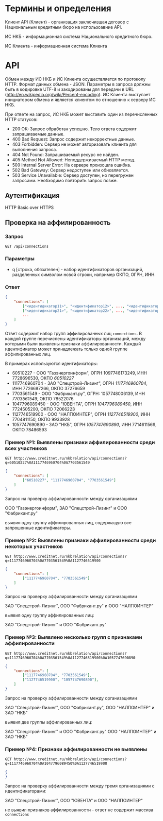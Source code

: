 Термины и определения
=====================

Клиент API (Клиент) - организация заключившая договор с Национальным кредитным бюро 
на использоавние API.

ИС НКБ - информационная система Национального кредитного бюро.

ИС Клиента - информационная система Клиента


API
===

Обмен между ИС НКБ и ИС Клиента осуществляется по протоколу HTTP. Формат данных 
обмена - JSON. Параметры в запроса должны быть в кодировке UTF-8 и закодированы 
для передачи в URL (http://en.wikipedia.org/wiki/Percent-encoding). 
ИС Клиента выступает инициатором обмена и является клиентом по отношению к 
серверу ИС НКБ.

При ответе на запрос, ИС НКБ может выставить один из перечисленных HTTP статусов:

* 200 OK: Запрос обработан успешно. Тело ответа содержит запрашиваемые данные.
* 400 Bad Request: Запрос содержит некорректные данные.
* 403 Forbidden: Сервер не может авторизовать клиента для выполнения запроса.
* 404 Not Found: Запрашиваемый ресурс не найден.
* 405 Method Not Allowed: Неподдерживаемый HTTP метод.
* 500 Internal Server Error: На сервере произошла ошибка.
* 502 Bad Gateway: Сервер недоступен или обновляется.
* 503 Service Unavailable: Сервер доступен, но перегружен запросами. Необходимо 
повторить запрос позже.


Аутентификация
--------------

HTTP Basic over HTTPS


Проверка на аффилированность
----------------------------

### Запрос

`GET /api/connections`

### Параметры

* q [строка, обязателен] - набор идентификаторов организаций, разделенных символом 
новой строки, например ОКПО, ОГРН, ИНН.

### Ответ

```json
{
    "connections": [
        ["<идентификатор11>", "<идентификатор12>", ..., "<идентификатор1N>"],
        ["<идентификатор21>", "<идентификатор22>", ..., "<идентификатор2M>"],
        ...
    ]
}
```

Ответ содержит набор групп аффилированных лиц `connections`.
В каждой группе перечислены идентификаторы организаций, между которыми были 
выявлены признаки аффилированности. Каждый идентификатор может принадлежать только 
одной группе аффилированных лиц.

В примерах используются идентификаторы: 

* 60510227 - ООО "Газэнергоинформ", ОГРН 1097746173249, ИНН 7728696530, ОКПО *60510227*
* 1117746960704 - ЗАО "Спецстрой-Лизинг", ОГРН *1117746960704*, ИНН 7726687266, ОКПО 37276659
* 7703561549 - ООО "Фабрикант.ру", ОГРН: 1057748006139, ИНН *7703561549*, ОКПО 78522076
* 1047796089450 - ООО "ЮВЕНТА", ОГРН *1047796089450*, ИНН 7724505200, ОКПО 72066223
* 1127746519900 - ООО "НАЛПОИНТЕР", ОГРН *1127746519900*, ИНН 7704811150, ОКПО 9933928
* 1057747690890 - ЗАО "НКБ", ОГРН *1057747690890*, ИНН 7714611569, ОКПО 78486593


### Пример №1: Выявлены признаки аффилированности среди всех участников

`GET http://www.creditnet.ru/nkbrelation/api/connections?q=60510227%0A1117746960704%0A7703561549`

```json
{
    "connections": [
        ["60510227", "1117746960704", "7703561549"]
    ]
}
```

Запрос на проверку аффилированности между организациями 

ООО "Газэнергоинформ", ЗАО "Спецстрой-Лизинг" и ООО "Фабрикант.ру"

выявил одну группу аффилированных лиц, содержащую все запрошенные идентификаторы.


### Пример №2: Выявлены признаки аффилированности среди некоторых участников

`GET http://www.creditnet.ru/nkbrelation/api/connections?q=1117746960704%0A7703561549%0A1127746519900`

```json
{
    "connections": [
        ["1117746960704", "7703561549"]
    ]
}
```

Запрос на проверку аффилированности между организациями 

ЗАО "Спецстрой-Лизинг", ООО "Фабрикант.ру" и ООО "НАЛПОИНТЕР"

выявил одну группу аффилированных лиц:

ЗАО "Спецстрой-Лизинг" и ООО "Фабрикант.ру"


### Пример №3: Выявлено несколько групп с признаками аффилированности

`GET http://www.creditnet.ru/nkbrelation/api/connections?q=1117746960704%0A7703561549%0A1127746519900%0A1057747690890`

```json
{
    "connections": [
        ["1117746960704", "7703561549"],
        ["1127746519900", "1057747690890"],
    ]
}
```

Запрос на проверку аффилированности между организациями 

ЗАО "Спецстрой-Лизинг", ООО "Фабрикант.ру", ООО "НАЛПОИНТЕР" и ЗАО "НКБ"

выявил две группы аффилированных лиц:

ЗАО "Спецстрой-Лизинг" и ООО "Фабрикант.ру"
ООО "НАЛПОИНТЕР" и ЗАО "НКБ"


### Пример №4: Признаки аффилированности не выявлены

`GET http://www.creditnet.ru/nkbrelation/api/connections?q=1117746960704%0A1047796089450%0A1127746519900`

```json
{
}
```

Запрос на проверку аффилированности между тремя организациями с идентификаторами:

ЗАО "Спецстрой-Лизинг", ООО "ЮВЕНТА" и ООО "НАЛПОИНТЕР"

не выявил признаков аффилированности - ответ не содержит массива `connections`

